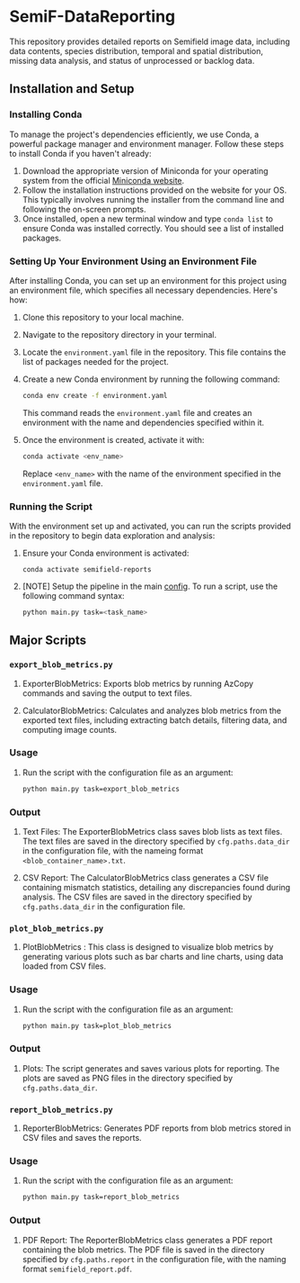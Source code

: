 # SemiF-DataReporting
This repository provides detailed reports on Semifield image data, including data contents, species distribution, temporal and spatial distribution, missing data analysis, and status of unprocessed or backlog data.

## Installation and Setup

### Installing Conda
To manage the project's dependencies efficiently, we use Conda, a powerful package manager and environment manager. Follow these steps to install Conda if you haven't already:

1. Download the appropriate version of Miniconda for your operating system from the official [Miniconda website](https://docs.anaconda.com/free/miniconda/).
2. Follow the installation instructions provided on the website for your OS. This typically involves running the installer from the command line and following the on-screen prompts.
3. Once installed, open a new terminal window and type `conda list` to ensure Conda was installed correctly. You should see a list of installed packages.


### Setting Up Your Environment Using an Environment File
After installing Conda, you can set up an environment for this project using an environment file, which specifies all necessary dependencies. Here's how:

1. Clone this repository to your local machine.
2. Navigate to the repository directory in your terminal.
3. Locate the `environment.yaml` file in the repository. This file contains the list of packages needed for the project.
4. Create a new Conda environment by running the following command:
   ```bash
   conda env create -f environment.yaml
   ```
   This command reads the `environment.yaml` file and creates an environment with the name and dependencies specified within it.

5. Once the environment is created, activate it with:
   ```bash
   conda activate <env_name>
   ```
   Replace `<env_name>` with the name of the environment specified in the `environment.yaml` file.


### Running the Script
With the environment set up and activated, you can run the scripts provided in the repository to begin data exploration and analysis:

1. Ensure your Conda environment is activated:
   ```
   conda activate semifield-reports
   ```
2. [NOTE] Setup the pipeline in the main [config](conf/config.yaml#L11). To run a script, use the following command syntax:
   ```bash
   python main.py task=<task_name>
   ```


## Major Scripts

### `export_blob_metrics.py`

1. ExporterBlobMetrics: Exports blob metrics by running AzCopy commands and saving the output to text files.

2. CalculatorBlobMetrics: Calculates and analyzes blob metrics from the exported text files, including extracting batch details, filtering data, and computing image counts.

### Usage

1. Run the script with the configuration file as an argument:

    ```bash
    python main.py task=export_blob_metrics
    ```

### Output

1. Text Files: The ExporterBlobMetrics class saves blob lists as text files. The text files are saved in the directory specified by `cfg.paths.data_dir` in the configuration file, with the nameing format `<blob_container_name>.txt`.

2. CSV Report: The CalculatorBlobMetrics class generates a CSV file containing mismatch statistics, detailing any discrepancies found during analysis. The CSV files are saved in the directory specified by `cfg.paths.data_dir` in the configuration file.
 
### `plot_blob_metrics.py`

1. PlotBlobMetrics : This class is designed to visualize blob metrics by generating various plots such as bar charts and line charts, using data loaded from CSV files.

### Usage

1. Run the script with the configuration file as an argument:

    ```bash
    python main.py task=plot_blob_metrics
    ```

### Output

1. Plots: The script generates and saves various plots for reporting. The plots are saved as PNG files in the directory specified by `cfg.paths.data_dir`.

### `report_blob_metrics.py`

1. ReporterBlobMetrics: Generates PDF reports from blob metrics stored in CSV files and saves the reports.

### Usage

1. Run the script with the configuration file as an argument:

    ```bash
    python main.py task=report_blob_metrics
    ```

### Output

1. PDF Report: The ReporterBlobMetrics class generates a PDF report containing the blob metrics. The PDF file is saved in the directory specified by `cfg.paths.report` in the configuration file, with the naming format `semifield_report.pdf`.